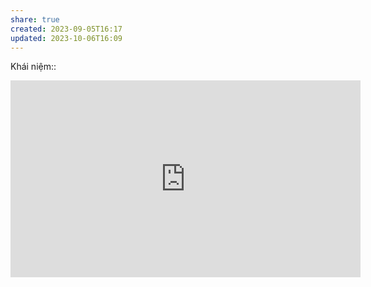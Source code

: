 ```yaml
---
share: true
created: 2023-09-05T16:17
updated: 2023-10-06T16:09
---
```

Khái niệm:: 

<iframe width="560" height="315" src="https://www.youtube.com/embed/6caucCsePqs?si=coTpJ7unQaKEql5L" title="YouTube video player" frameborder="0" allow="accelerometer; autoplay; clipboard-write; encrypted-media; gyroscope; picture-in-picture; web-share" referrerpolicy="strict-origin-when-cross-origin" allowfullscreen></iframe>
